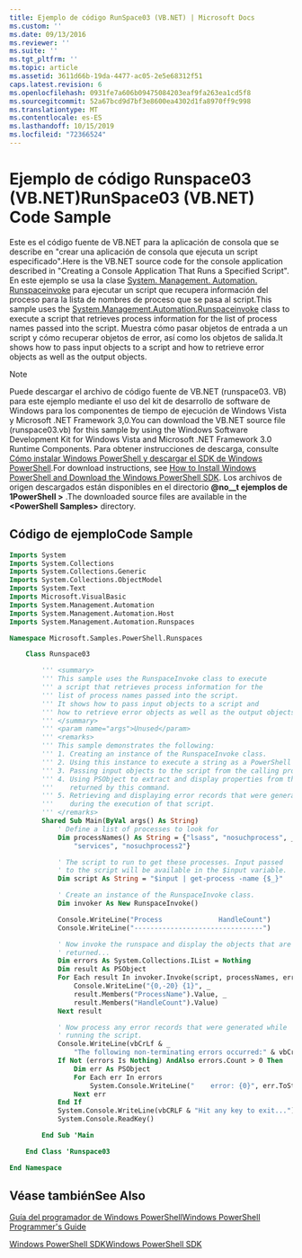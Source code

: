 ```yaml
---
title: Ejemplo de código RunSpace03 (VB.NET) | Microsoft Docs
ms.custom: ''
ms.date: 09/13/2016
ms.reviewer: ''
ms.suite: ''
ms.tgt_pltfrm: ''
ms.topic: article
ms.assetid: 3611d66b-19da-4477-ac05-2e5e68312f51
caps.latest.revision: 6
ms.openlocfilehash: 0931fe7a606b09475084203eaf9fa263ea1cd5f8
ms.sourcegitcommit: 52a67bcd9d7bf3e8600ea4302d1fa8970ff9c998
ms.translationtype: MT
ms.contentlocale: es-ES
ms.lasthandoff: 10/15/2019
ms.locfileid: "72366524"
---
```

# <a name="runspace03-vbnet-code-sample"></a><span data-ttu-id="022bc-102">Ejemplo de código Runspace03 (VB.NET)</span><span class="sxs-lookup"><span data-stu-id="022bc-102">RunSpace03 (VB.NET) Code Sample</span></span>

<span data-ttu-id="022bc-103">Este es el código fuente de VB.NET para la aplicación de consola que se describe en "crear una aplicación de consola que ejecuta un script especificado".</span><span class="sxs-lookup"><span data-stu-id="022bc-103">Here is the VB.NET source code for the console application described in "Creating a Console Application That Runs a Specified Script".</span></span> <span data-ttu-id="022bc-104">En este ejemplo se usa la clase [System. Management. Automation. Runspaceinvoke](/dotnet/api/System.Management.Automation.RunspaceInvoke) para ejecutar un script que recupera información del proceso para la lista de nombres de proceso que se pasa al script.</span><span class="sxs-lookup"><span data-stu-id="022bc-104">This sample uses the [System.Management.Automation.Runspaceinvoke](/dotnet/api/System.Management.Automation.RunspaceInvoke) class to execute a script that retrieves process information for the list of process names passed into the script.</span></span> <span data-ttu-id="022bc-105">Muestra cómo pasar objetos de entrada a un script y cómo recuperar objetos de error, así como los objetos de salida.</span><span class="sxs-lookup"><span data-stu-id="022bc-105">It shows how to pass input objects to a script and how to retrieve error objects as well as the output objects.</span></span>

> [!NOTE]
> <span data-ttu-id="022bc-106">Puede descargar el archivo de código fuente de VB.NET (runspace03. VB) para este ejemplo mediante el uso del kit de desarrollo de software de Windows para los componentes de tiempo de ejecución de Windows Vista y Microsoft .NET Framework 3,0.</span><span class="sxs-lookup"><span data-stu-id="022bc-106">You can download the VB.NET source file (runspace03.vb) for this sample by using the Windows Software Development Kit for Windows Vista and Microsoft .NET Framework 3.0 Runtime Components.</span></span> <span data-ttu-id="022bc-107">Para obtener instrucciones de descarga, consulte [Cómo instalar Windows PowerShell y descargar el SDK de Windows PowerShell](/powershell/developer/installing-the-windows-powershell-sdk).</span><span class="sxs-lookup"><span data-stu-id="022bc-107">For download instructions, see [How to Install Windows PowerShell and Download the Windows PowerShell SDK](/powershell/developer/installing-the-windows-powershell-sdk).</span></span>
> <span data-ttu-id="022bc-108">Los archivos de origen descargados están disponibles en el directorio **@no__t ejemplos de 1PowerShell >** .</span><span class="sxs-lookup"><span data-stu-id="022bc-108">The downloaded source files are available in the **\<PowerShell Samples>** directory.</span></span>

## <a name="code-sample"></a><span data-ttu-id="022bc-109">Código de ejemplo</span><span class="sxs-lookup"><span data-stu-id="022bc-109">Code Sample</span></span>

```vb
Imports System
Imports System.Collections
Imports System.Collections.Generic
Imports System.Collections.ObjectModel
Imports System.Text
Imports Microsoft.VisualBasic
Imports System.Management.Automation
Imports System.Management.Automation.Host
Imports System.Management.Automation.Runspaces

Namespace Microsoft.Samples.PowerShell.Runspaces

    Class Runspace03

        ''' <summary>
        ''' This sample uses the RunspaceInvoke class to execute
        ''' a script that retrieves process information for the
        ''' list of process names passed into the script.
        ''' It shows how to pass input objects to a script and
        ''' how to retrieve error objects as well as the output objects.
        ''' </summary>
        ''' <param name="args">Unused</param>
        ''' <remarks>
        ''' This sample demonstrates the following:
        ''' 1. Creating an instance of the RunspaceInvoke class.
        ''' 2. Using this instance to execute a string as a PowerShell script.
        ''' 3. Passing input objects to the script from the calling program.
        ''' 4. Using PSObject to extract and display properties from the objects
        '''    returned by this command.
        ''' 5. Retrieving and displaying error records that were generated
        '''    during the execution of that script.
        ''' </remarks>
        Shared Sub Main(ByVal args() As String)
            ' Define a list of processes to look for
            Dim processNames() As String = {"lsass", "nosuchprocess", _
                "services", "nosuchprocess2"}

            ' The script to run to get these processes. Input passed
            ' to the script will be available in the $input variable.
            Dim script As String = "$input | get-process -name {$_}"

            ' Create an instance of the RunspaceInvoke class.
            Dim invoker As New RunspaceInvoke()

            Console.WriteLine("Process              HandleCount")
            Console.WriteLine("--------------------------------")

            ' Now invoke the runspace and display the objects that are
            ' returned...
            Dim errors As System.Collections.IList = Nothing
            Dim result As PSObject
            For Each result In invoker.Invoke(script, processNames, errors)
                Console.WriteLine("{0,-20} {1}", _
                result.Members("ProcessName").Value, _
                result.Members("HandleCount").Value)
            Next result

            ' Now process any error records that were generated while
            ' running the script.
            Console.WriteLine(vbCrLf & _
                "The following non-terminating errors occurred:" & vbCrLf)
            If Not (errors Is Nothing) AndAlso errors.Count > 0 Then
                Dim err As PSObject
                For Each err In errors
                    System.Console.WriteLine("    error: {0}", err.ToString())
                Next err
            End If
            System.Console.WriteLine(vbCRLF & "Hit any key to exit...")
            System.Console.ReadKey()

        End Sub 'Main

    End Class 'Runspace03

End Namespace
```

<!-- TODO!!!: [!code-csharp[Runspace03.vb](../../powershell-sdk-samples/SDK-2.0/vb/Runspace01/Runspace03.vb#L09-L83 "Runspace03.vb")] -->

## <a name="see-also"></a><span data-ttu-id="022bc-110">Véase también</span><span class="sxs-lookup"><span data-stu-id="022bc-110">See Also</span></span>

[<span data-ttu-id="022bc-111">Guía del programador de Windows PowerShell</span><span class="sxs-lookup"><span data-stu-id="022bc-111">Windows PowerShell Programmer's Guide</span></span>](./windows-powershell-programmer-s-guide.md)

[<span data-ttu-id="022bc-112">Windows PowerShell SDK</span><span class="sxs-lookup"><span data-stu-id="022bc-112">Windows PowerShell SDK</span></span>](../windows-powershell-reference.md)